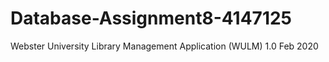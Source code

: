 # Database-Assignment8-4147125
Webster University Library Management Application (WULM) 1.0 Feb 2020
